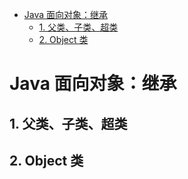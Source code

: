 - [Java 面向对象：继承](#java-面向对象继承)
  - [1. 父类、子类、超类](#1-父类子类超类)
  - [2. Object 类](#2-object-类)

# Java 面向对象：继承

## 1. 父类、子类、超类


## 2. Object 类
